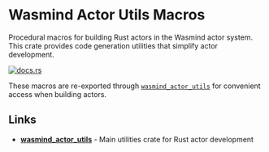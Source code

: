 # Wasmind Actor Utils Macros

Procedural macros for building Rust actors in the Wasmind actor system. This crate provides code generation utilities that simplify actor development.

[![docs.rs](https://docs.rs/wasmind_actor_utils_macros/badge.svg)](https://docs.rs/wasmind_actor_utils_macros)

These macros are re-exported through [`wasmind_actor_utils`](https://github.com/silasmarvin/wasmind/tree/main/crates/wasmind_actor_utils/) for convenient access when building actors.

## Links

- **[wasmind_actor_utils](https://github.com/silasmarvin/wasmind/tree/main/crates/wasmind_actor_utils/)** - Main utilities crate for Rust actor development